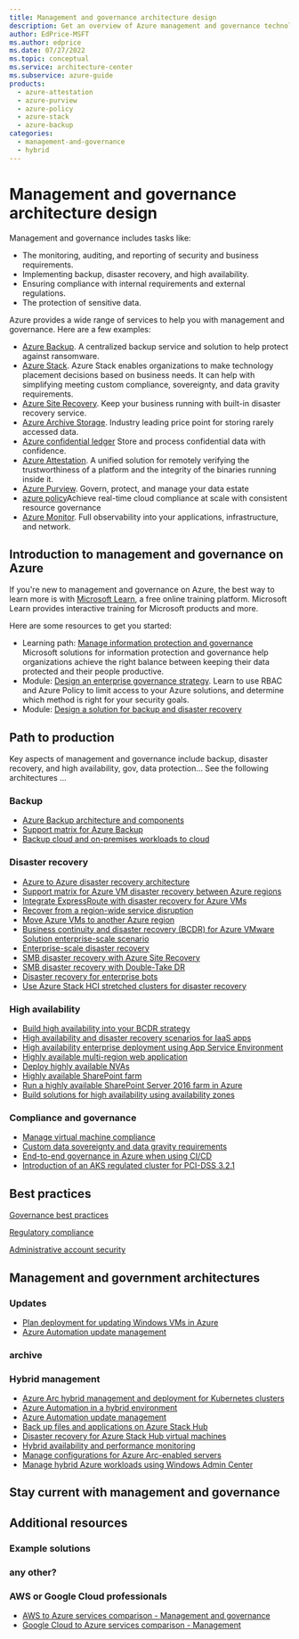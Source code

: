 ```yaml
---
title: Management and governance architecture design
description: Get an overview of Azure management and governance technologies, guidance offerings, solution ideas, and reference architectures.
author: EdPrice-MSFT
ms.author: edprice
ms.date: 07/27/2022
ms.topic: conceptual
ms.service: architecture-center
ms.subservice: azure-guide
products:
  - azure-attestation
  - azure-purview
  - azure-policy
  - azure-stack
  - azure-backup
categories:
  - management-and-governance
  - hybrid
---
```


# Management and governance architecture design

Management and governance includes tasks like: 
- The monitoring, auditing, and reporting of security and business requirements. 
- Implementing backup, disaster recovery, and high availability.
- Ensuring compliance with internal requirements and external regulations.
- The protection of sensitive data.

Azure provides a wide range of services to help you with management and governance. Here are a few examples:  

- [Azure Backup](https://azure.microsoft.com/services/backup). A centralized backup service and solution to help protect against ransomware.
- [Azure Stack](https://azure.microsoft.com/products/azure-stack). Azure Stack enables organizations to make technology placement decisions based on business needs. It can help with simplifying meeting custom compliance, sovereignty, and data gravity requirements.
- [Azure Site Recovery](https://azure.microsoft.com/services/site-recovery). Keep your business running with built-in disaster recovery service.
- [Azure Archive Storage](https://azure.microsoft.com/services/storage/archive). Industry leading price point for storing rarely accessed data.
- [Azure confidential ledger](https://azure.microsoft.com/services/azure-confidential-ledger) Store and process confidential data with confidence.
- [Azure Attestation](https://azure.microsoft.com/services/azure-attestation). A unified solution for remotely verifying the trustworthiness of a platform and the integrity of the binaries running inside it.
- [Azure Purview](https://azure.microsoft.com/services/purview). Govern, protect, and manage your data estate
- [azure policy](https://azure.microsoft.com/services/azure-policy)Achieve real-time cloud compliance at scale with consistent resource governance
- [Azure Monitor](https://azure.microsoft.com/services/monitor). Full observability into your applications, infrastructure, and network.

## Introduction to management and governance on Azure

If you're new to management and governance on Azure, the best way to learn more is with [Microsoft Learn](/learn/?WT.mc_id=learnaka), a free online training platform. Microsoft Learn provides interactive training for Microsoft products and more.

Here are some resources to get you started:

- Learning path: [Manage information protection and governance](/learn/paths/m365-compliance-information) Microsoft solutions for information protection and governance help organizations achieve the right balance between keeping their data protected and their people productive.
- Module: [Design an enterprise governance strategy](/learn/modules/enterprise-governance). Learn to use RBAC and Azure Policy to limit access to your Azure solutions, and determine which method is right for your security goals.
- Module: [Design a solution for backup and disaster recovery](/learn/modules/design-solution-for-backup-disaster-recovery)

## Path to production

Key aspects of management and governance include backup, disaster recovery, and high availability, gov, data protection... See the following architectures ...  

### Backup
- [Azure Backup architecture and components](/azure/backup/backup-architecture)
- [Support matrix for Azure Backup](/azure/backup/backup-support-matrix)
- [Backup cloud and on-premises workloads to cloud](/azure/backup/guidance-best-practices)

### Disaster recovery

- [Azure to Azure disaster recovery architecture](/azure/site-recovery/azure-to-azure-architecture)
- [Support matrix for Azure VM disaster recovery between Azure regions](/azure/site-recovery/azure-to-azure-support-matrix?toc=https%3A%2F%2Fdocs.microsoft.com%2Fazure%2Farchitecture%2Ftoc.json&bc=https%3A%2F%2Fdocs.microsoft.com%2Fazure%2Farchitecture%2Fbread%2Ftoc.json)
- [Integrate ExpressRoute with disaster recovery for Azure VMs](/azure/site-recovery/azure-vm-disaster-recovery-with-expressroute?toc=https%3A%2F%2Fdocs.microsoft.com%2Fazure%2Farchitecture%2Ftoc.json&bc=https%3A%2F%2Fdocs.microsoft.com%2Fazure%2Farchitecture%2Fbread%2Ftoc.json)
- [Recover from a region-wide service disruption](/azure/architecture/resiliency/recovery-loss-azure-region)
- [Move Azure VMs to another Azure region](/azure/site-recovery/azure-to-azure-move-overview?toc=https%3A%2F%2Fdocs.microsoft.com%2Fazure%2Farchitecture%2Ftoc.json&bc=https%3A%2F%2Fdocs.microsoft.com%2Fazure%2Farchitecture%2Fbread%2Ftoc.json)
- [Business continuity and disaster recovery (BCDR) for Azure VMware Solution enterprise-scale scenario](/azure/cloud-adoption-framework/scenarios/azure-vmware/eslz-business-continuity-and-disaster-recovery?toc=https%3A%2F%2Fdocs.microsoft.com%2Fazure%2Farchitecture%2Ftoc.json&bc=https%3A%2F%2Fdocs.microsoft.com%2Fazure%2Farchitecture%2Fbread%2Ftoc.json)
- [Enterprise-scale disaster recovery](/azure/architecture/solution-ideas/articles/disaster-recovery-enterprise-scale-dr)
- [SMB disaster recovery with Azure Site Recovery](/azure/architecture/solution-ideas/articles/disaster-recovery-smb-azure-site-recovery)
- [SMB disaster recovery with Double-Take DR](/azure/architecture/solution-ideas/articles/disaster-recovery-smb-double-take-dr)
- [Disaster recovery for enterprise bots](/azure/architecture/solution-ideas/articles/enterprise-chatbot-disaster-recovery)
- [Use Azure Stack HCI stretched clusters for disaster recovery](/azure/architecture/hybrid/azure-stack-hci-dr)

### High availability

- [Build high availability into your BCDR strategy](/azure/architecture/solution-ideas/articles/build-high-availability-into-your-bcdr-strategy)
- [High availability and disaster recovery scenarios for IaaS apps](/azure/architecture/example-scenario/infrastructure/iaas-high-availability-disaster-recovery)
- [High availability enterprise deployment using App Service Environment](/architecture/reference-architectures/enterprise-integration/ase-high-availability-deployment)
- [Highly available multi-region web application](/azure/architecture/reference-architectures/app-service-web-app/multi-region)
- [Deploy highly available NVAs](/azure/architecture/reference-architectures/dmz/nva-ha)
- [Highly available SharePoint farm](/azure/architecture/solution-ideas/articles/highly-available-sharepoint-farm)
- [Run a highly available SharePoint Server 2016 farm in Azure](/azure/architecture/reference-architectures/sharepoint)
- [Build solutions for high availability using availability zones](/azure/architecture/high-availability/building-solutions-for-high-availability)

### Compliance and governance
- [Manage virtual machine compliance](/azure/architecture/example-scenario/security/virtual-machine-compliance)
- [Custom data sovereignty and data gravity requirements](/azure/architecture/solution-ideas/articles/data-sovereignty-and-gravity)
- [End-to-end governance in Azure when using CI/CD](/azure/architecture/example-scenario/governance/end-to-end-governance-in-azure)
- [Introduction of an AKS regulated cluster for PCI-DSS 3.2.1](/azure/architecture/reference-architectures/containers/aks-pci/aks-pci-intro)

## Best practices

[Governance best practices](/security/compass/governance)

[Regulatory compliance](/azure/architecture/framework/security/design-regulatory-compliance)

[Administrative account security](/azure/architecture/framework/security/design-admins)

## Management and government architectures 

### Updates 

- [Plan deployment for updating Windows VMs in Azure](/azure/architecture/example-scenario/wsus)
- [Azure Automation update management](/azure/architecture/hybrid/azure-update-mgmt)

### archive 

### Hybrid management

- [Azure Arc hybrid management and deployment for Kubernetes clusters](/azure/architecture/hybrid/arc-hybrid-kubernetes)
- [Azure Automation in a hybrid environment](/azure/architecture/hybrid/azure-automation-hybrid)
- [Azure Automation update management](/azure/architecture/hybrid/azure-update-mgmt)
- [Back up files and applications on Azure Stack Hub](/azure/architecture/hybrid/azure-stack-backup)
- [Disaster recovery for Azure Stack Hub virtual machines](https://docs.microsoft.com/en-us/azure/architecture/hybrid/azure-stack-vm-disaster-recovery)
- [Hybrid availability and performance monitoring](/azure/architecture/hybrid/hybrid-perf-monitoring)
- [Manage configurations for Azure Arc-enabled servers](/azure/architecture/hybrid/azure-arc-hybrid-config)
- [Manage hybrid Azure workloads using Windows Admin Center](/azure/architecture/hybrid/hybrid-server-os-mgmt)


## Stay current with management and governance

## Additional resources

### Example solutions

### any other? 

### AWS or Google Cloud professionals

- [AWS to Azure services comparison - Management and governance](/azure/architecture/aws-professional/services#management-and-governance)
- [Google Cloud to Azure services comparison - Management](/azure/architecture/gcp-professional/services#management)